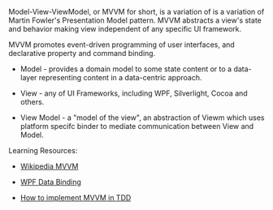 Model-View-ViewModel, or MVVM for short, is a variation of is a variation of Martin Fowler's Presentation Model pattern. 
MVVM abstracts a view's state and behavior making view independent of any specific UI framework. 

MVVM promotes event-driven programming of user interfaces, and declarative property and command binding.

* Model - provides a domain model to some state content or to a data-layer representing content in a data-centric approach.

* View - any of UI Frameworks, including WPF, Silverlight, Cocoa and others.

* View Model - a "model of the view", an abstraction of Viewm which uses platform specifc binder to mediate communication between View and Model.

Learning Resources:

* [Wikipedia MVVM](http://en.wikipedia.org/wiki/Model_View_ViewModel)

* [WPF Data Binding](http://msdn.microsoft.com/en-us/library/aa480224.aspx)

* [How to implement MVVM in TDD](http://msdn.microsoft.com/en-us/library/aa480224.aspx)
